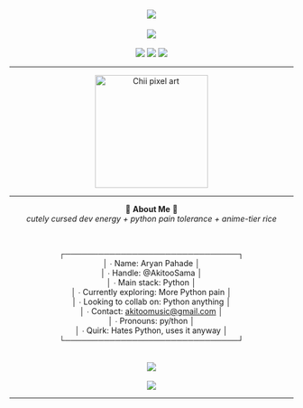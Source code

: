 <h1 align="center">
  <img src="https://readme-typing-svg.herokuapp.com?font=Fira+Code&size=28&duration=4000&pause=1000&color=F58ED5&center=true&vCenter=true&width=700&lines=Heyy,+I'm+Aryan+Pahade;aka+@AkitooSama+(btw+I+use+Arch,+Hyprland,+Zsh)">
</h1>

<div align="center">
  <img src="https://skillicons.dev/icons?i=python,linux,neovim,tmux,zsh,bash" /><br/><br/>

  <img src="https://img.shields.io/badge/Arch-<3-1793d1?style=flat&logo=arch-linux&logoColor=white">
  <img src="https://img.shields.io/badge/WM-Hyprland-88c0d0?style=flat&logo=wayland&logoColor=white">
  <img src="https://img.shields.io/badge/Shell-Zsh-7d77ff?style=flat&logo=gnu-bash&logoColor=white">
</div>

---

<div align="center">
  <img src="https://i.imgur.com/qfH1gYP.gif" width="200px" alt="Chii pixel art">
</div>

---

<div align="center">

🎀 <strong>About Me</strong> 🎀  
<i>cutely cursed dev energy + python pain tolerance + anime-tier rice</i>

</div>

<br/>

<div align="center">

┌───────────────────────────────┐  
│  ∙ Name: Aryan Pahade         │  
│  ∙ Handle: @AkitooSama        │  
│  ∙ Main stack: Python         │  
│  ∙ Currently exploring: More Python pain │  
│  ∙ Looking to collab on: Python anything │  
│  ∙ Contact: akitoomusic@gmail.com │  
│  ∙ Pronouns: py/thon          │  
│  ∙ Quirk: Hates Python, uses it anyway │  
└───────────────────────────────┘  

</div>

<br/>

<div align="center">
  <img src="https://readme-typing-svg.herokuapp.com?font=Fira+Mono&size=22&duration=5000&pause=1000&color=00FF00&center=true&vCenter=true&width=700&lines=Booting+~+rice+mode...;Checking+config...;+System:+Arch+Linux+%7C+WM:+Hyprland;+Editor:+NeoVim+%7C+Shell:+Zsh;+Everything+is+pain.+Welcome+back,+AkitooSama.">
</div>

<br/>

<div align="center">
  <img src="https://github.com/AkitooSama/AkitooSama/blob/output/github-contribution-grid-snake.svg" />
</div>

---

<!---
AkitooSama/AkitooSama is a ✨ special ✨ repository because its `README.md` (this file) appears on your GitHub profile.
You can click the Preview link to take a look at your changes.
--->
